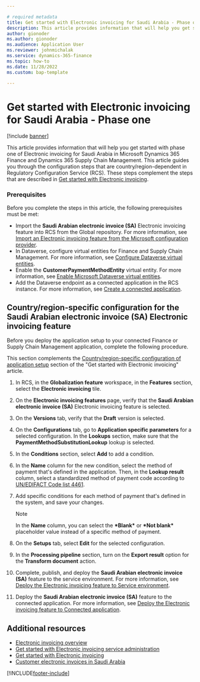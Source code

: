 ```yaml
---

# required metadata
title: Get started with Electronic invoicing for Saudi Arabia - Phase one
description: This article provides information that will help you get started with phase one of Electronic invoicing for Saudi Arabia.
author: gionoder
ms.author: gionoder
ms.audience: Application User
ms.reviewer: johnmichalak
ms.service: dynamics-365-finance
ms.topic: how-to
ms.date: 11/28/2022
ms.custom: bap-template

---
```


# Get started with Electronic invoicing for Saudi Arabia - Phase one

[!include [banner](../../includes/banner.md)]

This article provides information that will help you get started with phase one of Electronic invoicing for Saudi Arabia in Microsoft Dynamics 365 Finance and Dynamics 365 Supply Chain Management. This article guides you through the configuration steps that are country/region-dependent in Regulatory Configuration Service (RCS). These steps complement the steps that are described in [Get started with Electronic invoicing](../e-invoicing-get-started.md).

### Prerequisites

Before you complete the steps in this article, the following prerequisites must be met: 

- Import the **Saudi Arabian electronic invoice (SA)** Electronic invoicing feature into RCS from the Global repository. For more information, see [Import an Electronic invoicing feature from the Microsoft configuration provider](../e-invoicing-get-started.md#import-an-electronic-invoicing-feature-from-the-microsoft-configuration-provider).
- In Dataverse, configure virtual entities for Finance and Supply Chain Management. For more information, see [Configure Dataverse virtual entities](../../../fin-ops-core/dev-itpro/power-platform/admin-reference.md).
- Enable the **CustomerPaymentMethodEntity** virtual entity. For more information, see [Enable Microsoft Dataverse virtual entities](../../../fin-ops-core/dev-itpro/power-platform/enable-virtual-entities.md).
- Add the Dataverse endpoint as a connected application in the RCS instance. For more information, see [Create a connected application](../e-invoicing-get-started-service-administration.md#create-a-connected-application).

## Country/region-specific configuration for the Saudi Arabian electronic invoice (SA) Electronic invoicing feature

Before you deploy the application setup to your connected Finance or Supply Chain Management application, complete the following procedure.

This section complements the [Country/region-specific configuration of application setup](../e-invoicing-get-started.md#country-specific-configuration-of-application-setup) section of the "Get started with Electronic invoicing" article.

1. In RCS, in the **Globalization feature** workspace, in the **Features** section, select the **Electronic invoicing** tile.
2. On the **Electronic invoicing features** page, verify that the **Saudi Arabian electronic invoice (SA)** Electronic invoicing feature is selected.
3. On the **Versions** tab, verify that the **Draft** version is selected.
4. On the **Configurations** tab, go to **Application specific parameters** for a selected configuration. In the **Lookups** section, make sure that the **PaymentMethodSubstitutionLookup** lookup is selected.
5. In the **Conditions** section, select **Add** to add a condition.
6. In the **Name** column for the new condition, select the method of payment that's defined in the application. Then, in the **Lookup result** column, select a standardized method of payment code according to [UN/EDIFACT Code list 4461](https://unece.org/fileadmin/DAM/trade/untdid/d16b/tred/tred4461.htm).
7. Add specific conditions for each method of payment that's defined in the system, and save your changes.

    > [!NOTE]
    > In the **Name** column, you can select the **&ast;Blank&ast;** or **&ast;Not blank&ast;** placeholder value instead of a specific method of payment.

8. On the **Setups** tab, select **Edit** for the selected configuration.
9. In the **Processing pipeline** section, turn on the **Export result** option for the **Transform document** action.
10. Complete, publish, and deploy the **Saudi Arabian electronic invoice (SA)** feature to the service environment. For more information, see [Deploy the Electronic invoicing feature to Service environment](../e-invoicing-get-started.md#deploy-the-electronic-invoicing-feature-to-service-environment).
11. Deploy the **Saudi Arabian electronic invoice (SA)** feature to the connected application. For more information, see [Deploy the Electronic invoicing feature to Connected application](../e-invoicing-get-started.md#deploy-the-electronic-invoicing-feature-to-connected-application).

## Additional resources

- [Electronic invoicing overview](../global/e-invoicing-service-overview.md)
- [Get started with Electronic invoicing service administration](../e-invoicing-get-started-service-administration.md)
- [Get started with Electronic invoicing](../e-invoicing-get-started.md)
- [Customer electronic invoices in Saudi Arabia](emea-sau-e-invoices.md)

[!INCLUDE[footer-include](../../../includes/footer-banner.md)]
